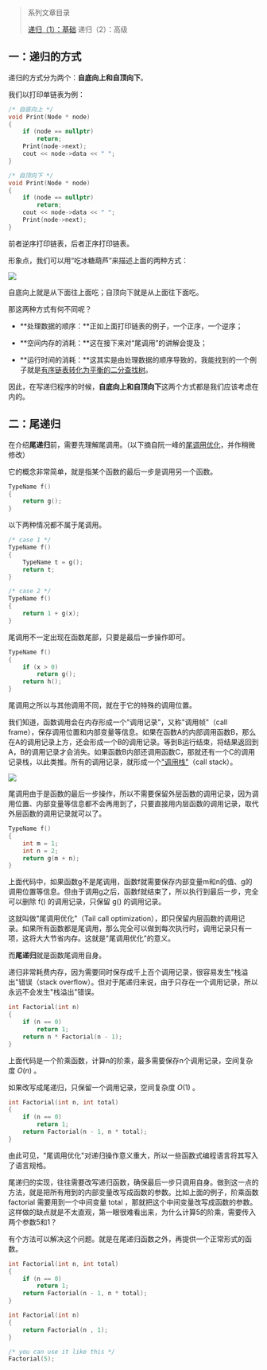 >系列文章目录
>
>[递归（1）：基础](http://www.61mon.com/index.php/archives/208/)
>递归（2）：高级

## 一：递归的方式

递归的方式分为两个：**自底向上和自顶向下**。

我们以打印单链表为例：

```c++
/* 自底向上 */
void Print(Node * node)
{
	if (node == nullptr)
        return;
    Print(node->next);
    cout << node->data << " ";
}

/* 自顶向下 */
void Print(Node * node)
{
	if (node == nullptr)
        return;
    cout << node->data << " ";
    Print(node->next);
}
```

前者逆序打印链表，后者正序打印链表。

形象点，我们可以用“吃冰糖葫芦”来描述上面的两种方式：

![](http://oi0fekpsr.bkt.clouddn.com/%E9%80%92%E5%BD%92_5.jpg)

自底向上就是从下面往上面吃；自顶向下就是从上面往下面吃。

那这两种方式有何不同呢？

- **处理数据的顺序：**正如上面打印链表的例子，一个正序，一个逆序；

- **空间内存的消耗：**这在接下来对“尾调用”的讲解会提及；

- **运行时间的消耗：**这其实是由处理数据的顺序导致的，我能找到的一个例子就是[有序链表转化为平衡的二分查找树](http://www.61mon.com/index.php/archives/191/#menu_index_21)。

因此，在写递归程序的时候，**自底向上和自顶向下**这两个方式都是我们应该考虑在内的。

## 二：尾递归

在介绍**尾递归**前，需要先理解尾调用。（以下摘自阮一峰的[尾调用优化](http://www.ruanyifeng.com/blog/2015/04/tail-call.html)，并作稍微修改）

它的概念非常简单，就是指某个函数的最后一步是调用另一个函数。

```c++
TypeName f()
{
    return g();
}
```

以下两种情况都不属于尾调用。

```c++
/* case 1 */
TypeName f()
{
	TypeName t = g();
	return t;
}

/* case 2 */
TypeName f()
{
	return 1 + g(x);
}
```

尾调用不一定出现在函数尾部，只要是最后一步操作即可。

```c++
TypeName f()
{
    if (x > 0)
    	return g();
    return h();
}
```

尾调用之所以与其他调用不同，就在于它的特殊的调用位置。

我们知道，函数调用会在内存形成一个"调用记录"，又称"调用帧"（call frame），保存调用位置和内部变量等信息。如果在函数A的内部调用函数B，那么在A的调用记录上方，还会形成一个B的调用记录。等到B运行结束，将结果返回到A，B的调用记录才会消失。如果函数B内部还调用函数C，那就还有一个C的调用记录栈，以此类推。所有的调用记录，就形成一个["调用栈"](http://zh.wikipedia.org/wiki/%E8%B0%83%E7%94%A8%E6%A0%88)（call stack）。

![](http://oi0fekpsr.bkt.clouddn.com/%E9%80%92%E5%BD%92_6.png)

尾调用由于是函数的最后一步操作，所以不需要保留外层函数的调用记录，因为调用位置、内部变量等信息都不会再用到了，只要直接用内层函数的调用记录，取代外层函数的调用记录就可以了。

```c++
TypeName f()
{
	int m = 1;
    int n = 2;
    return g(m + n);
}
```

上面代码中，如果函数g不是尾调用，函数f就需要保存内部变量m和n的值、g的调用位置等信息。但由于调用g之后，函数f就结束了，所以执行到最后一步，完全可以删除 f() 的调用记录，只保留 g() 的调用记录。

这就叫做"尾调用优化"（Tail call optimization），即只保留内层函数的调用记录。如果所有函数都是尾调用，那么完全可以做到每次执行时，调用记录只有一项，这将大大节省内存。这就是"尾调用优化"的意义。

而**尾递归**就是函数尾调用自身。

递归非常耗费内存，因为需要同时保存成千上百个调用记录，很容易发生"栈溢出"错误（stack overflow）。但对于尾递归来说，由于只存在一个调用记录，所以永远不会发生"栈溢出"错误。

```c++
int Factorial(int n)
{
	if (n == 0)
        return 1;
    return n * Factorial(n - 1);
}
```

上面代码是一个阶乘函数，计算n的阶乘，最多需要保存n个调用记录，空间复杂度 $O(n)$ 。

如果改写成尾递归，只保留一个调用记录，空间复杂度 $O(1)$ 。

```c++
int Factorial(int n, int total)
{
    if (n == 0)
        return 1;
    return Factorial(n - 1, n * total);
}
```

由此可见，"尾调用优化"对递归操作意义重大，所以一些函数式编程语言将其写入了语言规格。

尾递归的实现，往往需要改写递归函数，确保最后一步只调用自身。做到这一点的方法，就是把所有用到的内部变量改写成函数的参数。比如上面的例子，阶乘函数 factorial 需要用到一个中间变量 total ，那就把这个中间变量改写成函数的参数。这样做的缺点就是不太直观，第一眼很难看出来，为什么计算5的阶乘，需要传入两个参数5和1？

有个方法可以解决这个问题。就是在尾递归函数之外，再提供一个正常形式的函数。

```c++
int Factorial(int n, int total)
{
    if (n == 0)
        return 1;
    return Factorial(n - 1, n * total);
}

int Factorial(int n)
{
    return Factorial(n , 1);
}

/* you can use it like this */
Factorial(5);
```